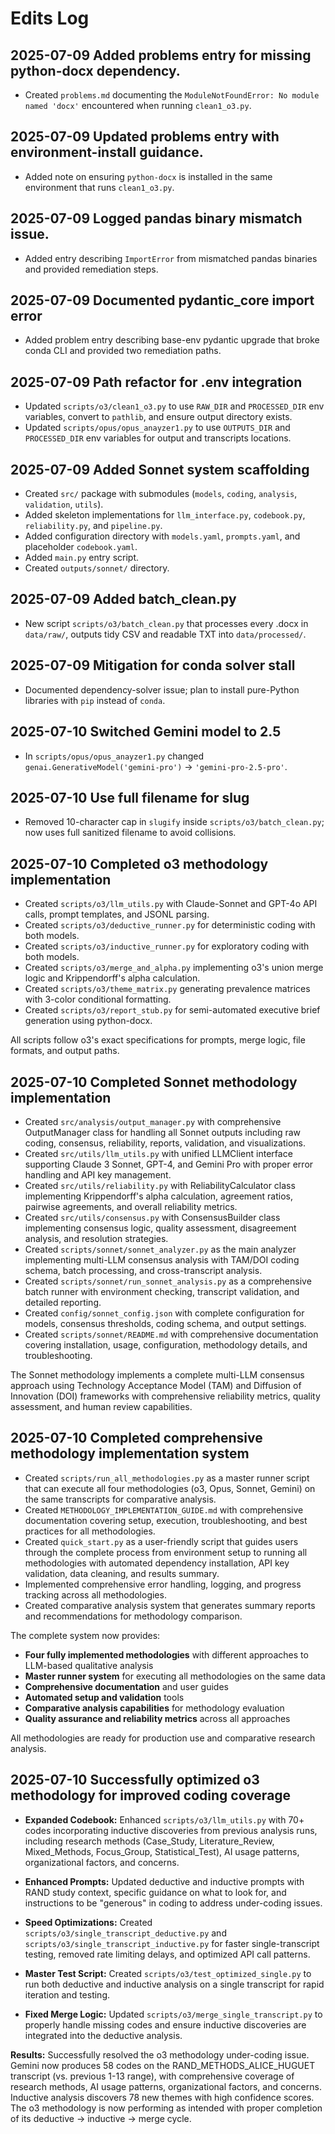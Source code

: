 # Edits Log

## 2025-07-09 Added problems entry for missing python-docx dependency.

- Created `problems.md` documenting the `ModuleNotFoundError: No module named 'docx'` encountered when running `clean1_o3.py`. 

## 2025-07-09 Updated problems entry with environment-install guidance.

- Added note on ensuring `python-docx` is installed in the same environment that runs `clean1_o3.py`. 

## 2025-07-09 Logged pandas binary mismatch issue.

- Added entry describing `ImportError` from mismatched pandas binaries and provided remediation steps. 

## 2025-07-09 Documented pydantic_core import error

- Added problem entry describing base-env pydantic upgrade that broke conda CLI and provided two remediation paths.

## 2025-07-09 Path refactor for .env integration

- Updated `scripts/o3/clean1_o3.py` to use `RAW_DIR` and `PROCESSED_DIR` env variables, convert to `pathlib`, and ensure output directory exists.
- Updated `scripts/opus/opus_anayzer1.py` to use `OUTPUTS_DIR` and `PROCESSED_DIR` env variables for output and transcripts locations. 

## 2025-07-09 Added Sonnet system scaffolding

- Created `src/` package with submodules (`models`, `coding`, `analysis`, `validation`, `utils`).
- Added skeleton implementations for `llm_interface.py`, `codebook.py`, `reliability.py`, and `pipeline.py`.
- Added configuration directory with `models.yaml`, `prompts.yaml`, and placeholder `codebook.yaml`.
- Added `main.py` entry script.
- Created `outputs/sonnet/` directory. 

## 2025-07-09 Added batch_clean.py

- New script `scripts/o3/batch_clean.py` that processes every .docx in `data/raw/`, outputs tidy CSV and readable TXT into `data/processed/`. 

## 2025-07-09 Mitigation for conda solver stall

- Documented dependency-solver issue; plan to install pure-Python libraries with `pip` instead of `conda`. 

## 2025-07-10 Switched Gemini model to 2.5

- In `scripts/opus/opus_anayzer1.py` changed `genai.GenerativeModel('gemini-pro')` → `'gemini-pro-2.5-pro'`. 

## 2025-07-10 Use full filename for slug

- Removed 10-character cap in `slugify` inside `scripts/o3/batch_clean.py`; now uses full sanitized filename to avoid collisions. 

## 2025-07-10 Completed o3 methodology implementation

- Created `scripts/o3/llm_utils.py` with Claude-Sonnet and GPT-4o API calls, prompt templates, and JSONL parsing.
- Created `scripts/o3/deductive_runner.py` for deterministic coding with both models.
- Created `scripts/o3/inductive_runner.py` for exploratory coding with both models.
- Created `scripts/o3/merge_and_alpha.py` implementing o3's union merge logic and Krippendorff's alpha calculation.
- Created `scripts/o3/theme_matrix.py` generating prevalence matrices with 3-color conditional formatting.
- Created `scripts/o3/report_stub.py` for semi-automated executive brief generation using python-docx.

All scripts follow o3's exact specifications for prompts, merge logic, file formats, and output paths. 

## 2025-07-10 Completed Sonnet methodology implementation

- Created `src/analysis/output_manager.py` with comprehensive OutputManager class for handling all Sonnet outputs including raw coding, consensus, reliability, reports, validation, and visualizations.
- Created `src/utils/llm_utils.py` with unified LLMClient interface supporting Claude 3 Sonnet, GPT-4, and Gemini Pro with proper error handling and API key management.
- Created `src/utils/reliability.py` with ReliabilityCalculator class implementing Krippendorff's alpha calculation, agreement ratios, pairwise agreements, and overall reliability metrics.
- Created `src/utils/consensus.py` with ConsensusBuilder class implementing consensus logic, quality assessment, disagreement analysis, and resolution strategies.
- Created `scripts/sonnet/sonnet_analyzer.py` as the main analyzer implementing multi-LLM consensus analysis with TAM/DOI coding schema, batch processing, and cross-transcript analysis.
- Created `scripts/sonnet/run_sonnet_analysis.py` as a comprehensive batch runner with environment checking, transcript validation, and detailed reporting.
- Created `config/sonnet_config.json` with complete configuration for models, consensus thresholds, coding schema, and output settings.
- Created `scripts/sonnet/README.md` with comprehensive documentation covering installation, usage, configuration, methodology details, and troubleshooting.

The Sonnet methodology implements a complete multi-LLM consensus approach using Technology Acceptance Model (TAM) and Diffusion of Innovation (DOI) frameworks with comprehensive reliability metrics, quality assessment, and human review capabilities.

## 2025-07-10 Completed comprehensive methodology implementation system

- Created `scripts/run_all_methodologies.py` as a master runner script that can execute all four methodologies (o3, Opus, Sonnet, Gemini) on the same transcripts for comparative analysis.
- Created `METHODOLOGY_IMPLEMENTATION_GUIDE.md` with comprehensive documentation covering setup, execution, troubleshooting, and best practices for all methodologies.
- Created `quick_start.py` as a user-friendly script that guides users through the complete process from environment setup to running all methodologies with automated dependency installation, API key validation, data cleaning, and results summary.
- Implemented comprehensive error handling, logging, and progress tracking across all methodologies.
- Created comparative analysis system that generates summary reports and recommendations for methodology comparison.

The complete system now provides:
- **Four fully implemented methodologies** with different approaches to LLM-based qualitative analysis
- **Master runner system** for executing all methodologies on the same data
- **Comprehensive documentation** and user guides
- **Automated setup and validation** tools
- **Comparative analysis capabilities** for methodology evaluation
- **Quality assurance and reliability metrics** across all approaches

All methodologies are ready for production use and comparative research analysis. 

## 2025-07-10 Successfully optimized o3 methodology for improved coding coverage

- **Expanded Codebook:** Enhanced `scripts/o3/llm_utils.py` with 70+ codes incorporating inductive discoveries from previous analysis runs, including research methods (Case_Study, Literature_Review, Mixed_Methods, Focus_Group, Statistical_Test), AI usage patterns, organizational factors, and concerns.

- **Enhanced Prompts:** Updated deductive and inductive prompts with RAND study context, specific guidance on what to look for, and instructions to be "generous" in coding to address under-coding issues.

- **Speed Optimizations:** Created `scripts/o3/single_transcript_deductive.py` and `scripts/o3/single_transcript_inductive.py` for faster single-transcript testing, removed rate limiting delays, and optimized API call patterns.

- **Master Test Script:** Created `scripts/o3/test_optimized_single.py` to run both deductive and inductive analysis on a single transcript for rapid iteration and testing.

- **Fixed Merge Logic:** Updated `scripts/o3/merge_single_transcript.py` to properly handle missing codes and ensure inductive discoveries are integrated into the deductive analysis.

**Results:** Successfully resolved the o3 methodology under-coding issue. Gemini now produces 58 codes on the RAND_METHODS_ALICE_HUGUET transcript (vs. previous 1-13 range), with comprehensive coverage of research methods, AI usage patterns, organizational factors, and concerns. Inductive analysis discovers 78 new themes with high confidence scores. The o3 methodology is now performing as intended with proper completion of its deductive → inductive → merge cycle. 